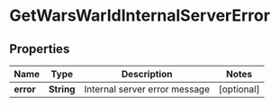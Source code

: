 
# GetWarsWarIdInternalServerError

## Properties
Name | Type | Description | Notes
------------ | ------------- | ------------- | -------------
**error** | **String** | Internal server error message |  [optional]



